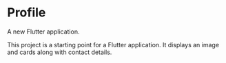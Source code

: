 # Profile

A new Flutter application.

This project is a starting point for a Flutter application. It displays an image and cards along with contact details.
